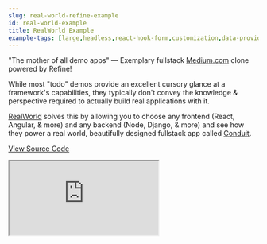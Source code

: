 ```yaml
---
slug: real-world-refine-example
id: real-world-example
title: RealWorld Example
example-tags: [large,headless,react-hook-form,customization,data-provider,auth-provider]
---
```


"The mother of all demo apps" — Exemplary fullstack [Medium.com](https://medium.com/) clone powered by Refine!

While most "todo" demos provide an excellent cursory glance at a framework's capabilities, they typically don't convey the knowledge & perspective required to actually build real applications with it.

[RealWorld](https://github.com/gothinkster/realworld) solves this by allowing you to choose any frontend (React, Angular, & more) and any backend (Node, Django, & more) and see how they power a real world, beautifully designed fullstack app called [Conduit](https://demo.realworld.io/#/).

[View Source Code](https://github.com/refinedev/refine/tree/master/examples/real-world-example)

<iframe loading="lazy" src="https://stackblitz.com/github/refinedev/refine/tree/master/examples/real-world-example?embed=1&view=preview&theme=dark&preset=node&ctl=1"
    style={{width: "100%", height:"80vh", border: "0px", borderRadius: "8px", overflow:"hidden"}}
    title="refine-tutorial"
></iframe>
